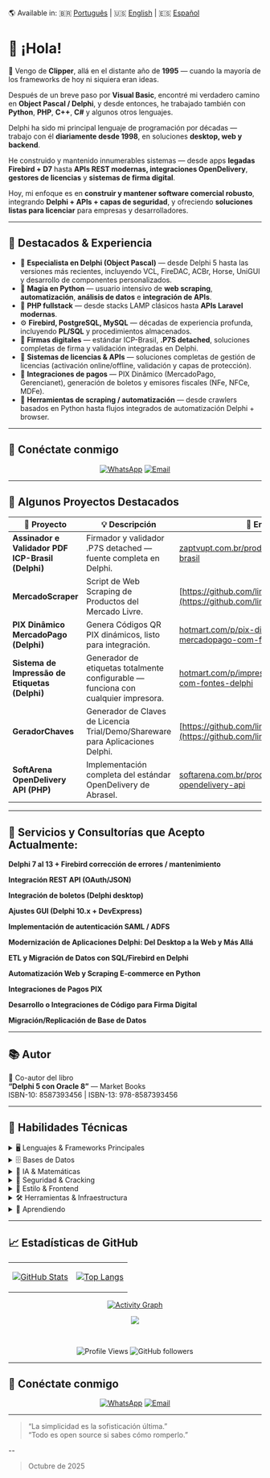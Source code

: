 🌎 Available in:
🇧🇷 [Português](README.md) | 🇺🇸 [English](README.en.md) | 🇪🇸 [Español](README.es.md)

# 👋 ¡Hola!

🔭 Vengo de **Clipper**, allá en el distante año de **1995** — cuando la mayoría de los frameworks de hoy ni siquiera eran ideas. 

Después de un breve paso por **Visual Basic**, encontré mi verdadero camino en **Object Pascal / Delphi**, y desde entonces, he trabajado también con **Python**, **PHP**, **C++**, **C#** y algunos otros lenguajes.  

Delphi ha sido mi principal lenguaje de programación por décadas — trabajo con él **diariamente desde 1998**, en soluciones **desktop, web y backend**.  

He construido y mantenido innumerables sistemas — desde apps **legadas Firebird + D7** hasta **APIs REST modernas, integraciones OpenDelivery**, **gestores de licencias** y **sistemas de firma digital**.

Hoy, mi enfoque es en **construir y mantener software comercial robusto**, integrando **Delphi + APIs + capas de seguridad**, y ofreciendo **soluciones listas para licenciar** para empresas y desarrolladores.

---

## 🧠 Destacados & Experiencia

- 🧩 **Especialista en Delphi (Object Pascal)** — desde Delphi 5 hasta las versiones más recientes, incluyendo VCL, FireDAC, ACBr, Horse, UniGUI y desarrollo de componentes personalizados.
- 🐍 **Magia en Python** — usuario intensivo de **web scraping**, **automatización**, **análisis de datos** e **integración de APIs**.
- 🐘 **PHP fullstack** — desde stacks LAMP clásicos hasta **APIs Laravel modernas**.
- ⚙️ **Firebird, PostgreSQL, MySQL** — décadas de experiencia profunda, incluyendo **PL/SQL** y procedimientos almacenados.
- 🔐 **Firmas digitales** — estándar ICP-Brasil, **.P7S detached**, soluciones completas de firma y validación integradas en Delphi.
- 💾 **Sistemas de licencias & APIs** — soluciones completas de gestión de licencias (activación online/offline, validación y capas de protección).
- 🧾 **Integraciones de pagos** — PIX Dinâmico (MercadoPago, Gerencianet), generación de boletos y emisores fiscales (NFe, NFCe, MDFe).
- 🧰 **Herramientas de scraping / automatización** — desde crawlers basados en Python hasta flujos integrados de automatización Delphi + browser.

---

## 🤝 Conéctate conmigo

<p align="center">
	<a href="https://wa.me/+5534999623545"><img src="https://img.shields.io/badge/WhatsApp-25D366?style=for-the-badge&logo=whatsapp&logoColor=white" alt="WhatsApp"/></a>
	<a href="mailto:linces@gmail.com"><img src="https://img.shields.io/badge/Email-linces@gmail.com-blue?style=for-the-badge&logo=gmail&logoColor=white" alt="Email"/></a>
</p>

---

## 💼 Algunos Proyectos Destacados

| 🧠 Proyecto | 💡 Descripción | 🔗 Enlace |
|-------------|----------------|--------|
| **Assinador e Validador PDF ICP-Brasil (Delphi)** | Firmador y validador .P7S detached — fuente completa en Delphi. | [zaptvupt.com.br/produto/assinador-icp-brasil](https://zaptvupt.com.br/produto/assinador-icp-brasil/) |
| **MercadoScraper** | Script de Web Scraping de Productos del Mercado Livre. | [https://github.com/linces/MercadoScraper](https://github.com/linces/MercadoScraper) |
| **PIX Dinâmico MercadoPago (Delphi)** | Genera Códigos QR PIX dinámicos, listo para integración. | [hotmart.com/p/pix-dinamico-mercadopago-com-fontes-delphi](https://hotmart.com/pt-br/marketplace/produtos/pix-dinamico-mercadopago-com-fontes-delphi/J93186709F) |
| **Sistema de Impressão de Etiquetas (Delphi)** | Generador de etiquetas totalmente configurable — funciona con cualquier impresora. | [hotmart.com/p/impressao-de-etiquetas-com-fontes-delphi](https://hotmart.com/pt-br/marketplace/produtos/impressao-de-etiquetas-com-fontes-delphi-geracao-100-configuravel-e-compativel-com-qualquer-impressora/P98171420E) |
| **GeradorChaves** | Generador de Claves de Licencia Trial/Demo/Shareware para Aplicaciones Delphi. | [https://github.com/linces/GeradorChaves](https://github.com/linces/GeradorChaves) |
| **SoftArena OpenDelivery API (PHP)** | Implementación completa del estándar OpenDelivery de Abrasel. | [softarena.com.br/produto/softarena-opendelivery-api](https://softarena.com.br/produto/softarena-opendelivery-api/) |

---

## 🔧 Servicios y Consultorías que Acepto Actualmente:

 **Delphi 7 al 13 + Firebird corrección de errores / mantenimiento**

 **Integración REST API (OAuth/JSON)** 

 **Integración de boletos (Delphi desktop)**

 **Ajustes GUI (Delphi 10.x + DevExpress)**

 **Implementación de autenticación SAML / ADFS**

 **Modernización de Aplicaciones Delphi: Del Desktop a la Web y Más Allá**

 **ETL y Migración de Datos con SQL/Firebird en Delphi**

 **Automatización Web y Scraping E-commerce en Python**

 **Integraciones de Pagos PIX**

 **Desarrollo o Integraciones de Código para Firma Digital**

 **Migración/Replicación de Base de Datos**

---

## 📚 Autor

📘 Co-autor del libro  
**“Delphi 5 con Oracle 8”** — Market Books  
ISBN-10: 8587393456 | ISBN-13: 978-8587393456

---

## 💼 Habilidades Técnicas

<details>
<summary>
🖥️ Lenguajes & Frameworks Principales
</summary>


![](https://img.shields.io/badge/Code-Delphi-informational?style=flat&logo=delphi&color=E34F26)
![](https://img.shields.io/badge/Code-Python-informational?style=flat&logo=python&color=3776AB)
![](https://img.shields.io/badge/Code-PHP-informational?style=flat&logo=php&color=777BB4)
![](https://img.shields.io/badge/Code-C++-informational?style=flat&logo=cplusplus&color=00599C)
![](https://img.shields.io/badge/Code-CSharp-informational?style=flat&logo=csharp&color=239120)
![](https://img.shields.io/badge/Framework-Laravel-informational?style=flat&logo=laravel&color=FF2D20)
![](https://img.shields.io/badge/Framework-UniGUI-informational?style=flat&color=blue)
![](https://img.shields.io/badge/Framework-Horse-informational?style=flat&color=gray)
![](https://img.shields.io/badge/Framework-ACBr-informational?style=flat&color=orange)
![](https://img.shields.io/badge/Code-Pascal-informational?style=flat&logo=Pascal&color=F7DF1E)
![](https://img.shields.io/badge/Code-JavaScript-informational?style=flat&logo=JavaScript&color=F7DF1E)
![](https://img.shields.io/badge/Code-TypeScript-informational?style=flat&logo=typescript&color=007ACC)
![](https://img.shields.io/badge/Code-Rust-informational?style=flat&logo=rust&color=000000)
![](https://img.shields.io/badge/Code-Go-informational?style=flat&logo=go&color=00ADD8)
![](https://img.shields.io/badge/Code-React-informational?style=flat&logo=react&color=61DAFB)
![](https://img.shields.io/badge/Code-NextJS-informational?style=flat&logo=next.js&color=000000)
![](https://img.shields.io/badge/Code-ReactNative-informational?style=flat&logo=reactnative&color=61DAFB)
![](https://img.shields.io/badge/Code-Vue-informational?style=flat&logo=vue.js&color=4FC08D)
![](https://img.shields.io/badge/Code-Svelte-informational?style=flat&logo=svelte&color=FF3E00)
![](https://img.shields.io/badge/Code-Redux-informational?style=flat&logo=Redux&color=764ABC)
![](https://img.shields.io/badge/Code-JQuery-informational?style=flat&logo=jquery&color=F7DF1E)
![](https://img.shields.io/badge/Code-HTML5-informational?style=flat&logo=HTML5&color=E34F26)
![](https://img.shields.io/badge/Code-Dart-informational?style=flat&logo=dart&color=61DAFB)
![](https://img.shields.io/badge/Code-Flutter-informational?style=flat&logo=flutter&color=61DAFB)
![](https://img.shields.io/badge/Code-Express-informational?style=express&logo=express&color=E34F26)
![](https://img.shields.io/badge/Code-FastAPI-informational?style=flat&logo=fastapi&color=009688)

</details>


<details>
<summary>
🗄️ Bases de Datos
</summary>

![](https://img.shields.io/badge/DB-Firebird-informational?style=flat&logo=firebirdsql&color=CC0000)
![](https://img.shields.io/badge/DB-PostgreSQL-informational?style=flat&logo=postgresql&color=336791)
![](https://img.shields.io/badge/DB-MySQL-informational?style=flat&logo=mysql&color=4479A1)
![](https://img.shields.io/badge/DB-Oracle-informational?style=flat&logo=oracle&color=F80000)
![](https://img.shields.io/badge/DB-SQLServer-informational?style=flat&logo=microsoftsqlserver&color=CC2927)
![](https://img.shields.io/badge/DB-SQLite-informational?style=flat&logo=sqlite&color=003B57)
![](https://img.shields.io/badge/Code-PostgreSQL-informational?style=flat&logo=PostgreSQL&color=336791)
![](https://img.shields.io/badge/Code-SQLite-informational?style=flat&logo=SQLite&color=003B57)
![](https://img.shields.io/badge/Code-Firebase-informational?style=flat&logo=Firebase&color=E34F26)
![](https://img.shields.io/badge/Code-MySQL-informational?style=flat&logo=MySQL&color=336791)
![](https://img.shields.io/badge/Code-Firebird-informational?style=flat&logo=firebirdsql&color=336791)
![](https://img.shields.io/badge/Code-SQLServer-informational?style=flat&logo=sql&color=61DAFB)
![](https://img.shields.io/badge/Code-ElasticSearch-informational?style=elasticsearch&logo=elasticsearch&color=005571)
![](https://img.shields.io/badge/Code-MongoDB-informational?style=flat&logo=mongodb&color=47A248)
![](https://img.shields.io/badge/Code-MariaDB-informational?style=mariadb&logo=mariadb&color=003545)
</details>


<details>
<summary>
🧠 IA & Matemáticas
</summary>

![](https://img.shields.io/badge/AI-OpenAI_API-informational?style=flat&logo=openai&color=412991)
![](https://img.shields.io/badge/AI-LangChain-informational?style=flat&color=7952B3)
![](https://img.shields.io/badge/AI-DeepLearning-informational?style=flat&color=FF4500)
![](https://img.shields.io/badge/Math-Numpy-informational?style=flat&logo=numpy&color=013243)
![](https://img.shields.io/badge/Math-Pandas-informational?style=flat&logo=pandas&color=150458)
![](https://img.shields.io/badge/Math-ScikitLearn-informational?style=flat&logo=scikitlearn&color=F7931E)
![](https://img.shields.io/badge/Code-OpenCV-informational?style=opencv&logo=opencv&color=5C3EE8)
![](https://img.shields.io/badge/Code-TensorFlow-informational?style=flat&logo=tensorflow&color=FF6F00)
![](https://img.shields.io/badge/AI-PyTorch-informational?style=flat&logo=pytorch&color=EE4C2C)
![](https://img.shields.io/badge/AI-ScikitLearn-informational?style=flat&logo=scikit-learn&color=F7931E)
![](https://img.shields.io/badge/Math-NumPy-informational?style=flat&logo=numpy&color=013243)
![](https://img.shields.io/badge/Math-Pandas-informational?style=flat&logo=pandas&color=150458)
![](https://img.shields.io/badge/Math-Matplotlib-informational?style=flat&logo=matplotlib&color=11557c)
</details>


<details>
<summary>
🔐 Seguridad & Cracking
</summary>

![](https://img.shields.io/badge/Security-ICP--Brasil-informational?style=flat&color=003B6F)
![](https://img.shields.io/badge/Security-Cryptography-informational?style=flat&color=008080)
![](https://img.shields.io/badge/Security-Hashing-informational?style=flat&color=555555)
![](https://img.shields.io/badge/Security-Auth/OAuth2-informational?style=flat&color=purple)
![](https://img.shields.io/badge/Security-License_Protection-informational?style=flat&color=green)
![](https://img.shields.io/badge/Security-Code_Obfuscation-informational?style=flat&color=gray)
![](https://img.shields.io/badge/Sec-Kali-informational?style=flat&logo=kalilinux&color=557C94)
![](https://img.shields.io/badge/Sec-Metasploit-informational?style=flat&logo=metasploit&color=2596CD)
![](https://img.shields.io/badge/Sec-Wireshark-informational?style=flat&logo=wireshark&color=1679A7)
![](https://img.shields.io/badge/Sec-BurpSuite-informational?style=flat&logo=burpsuite&color=FF6633)
![](https://img.shields.io/badge/Sec-ReverseEng-informational?style=flat&logo=reverbnation&color=E1306C)
![](https://img.shields.io/badge/Sec-WebScraping-informational?style=flat&logo=scrapy&color=60A839)
![](https://img.shields.io/badge/Sec-BeautifulSoup-informational?style=flat&logo=python&color=3776AB)
![](https://img.shields.io/badge/Sec-Selenium-informational?style=flat&logo=selenium&color=43B02A)
</details>


<details>
<summary>
🎨 Estilo & Frontend
</summary>

![](https://img.shields.io/badge/UI-VCL-informational?style=flat&color=007ACC)
![](https://img.shields.io/badge/UI-FMX-informational?style=flat&color=FF6F00)
![](https://img.shields.io/badge/UI-DevExpress-informational?style=flat&color=FFB400)
![](https://img.shields.io/badge/Frontend-HTML5-informational?style=flat&logo=html5&color=E34F26)
![](https://img.shields.io/badge/Frontend-CSS3-informational?style=flat&logo=css3&color=1572B6)
![](https://img.shields.io/badge/Frontend-JavaScript-informational?style=flat&logo=javascript&color=F7DF1E)
![](https://img.shields.io/badge/Frontend-Bootstrap-informational?style=flat&logo=bootstrap&color=7952B3)
![](https://img.shields.io/badge/Style-CSS3-informational?style=flat&logo=CSS3&color=1572B6)
![](https://img.shields.io/badge/Style-styled--components-informational?style=flat&logo=styled-components&color=DB7093)
![](https://img.shields.io/badge/Style-TailWind-informational?style=flat&logo=tailwind-css&color=1572B6)
![](https://img.shields.io/badge/Style-Materialize-informational?style=flat&logo=materialize-css&color=7952B3)
</details>


<details>
<summary>
🛠️ Herramientas & Infraestructura
</summary>

![](https://img.shields.io/badge/Tool-Docker-informational?style=flat&logo=docker&color=2496ED)
![](https://img.shields.io/badge/Tool-Git-informational?style=flat&logo=git&color=F05032)
![](https://img.shields.io/badge/Tool-GitHub_Actions-informational?style=flat&logo=githubactions&color=2088FF)
![](https://img.shields.io/badge/Tool-Postman-informational?style=flat&logo=postman&color=FF6C37)
![](https://img.shields.io/badge/Tool-VSCode-informational?style=flat&logo=visualstudiocode&color=007ACC)
![](https://img.shields.io/badge/Tool-RadStudio-informational?style=flat&logo=embarcadero&color=E62431)
![](https://img.shields.io/badge/Tool-OpenSSL-informational?style=flat&color=green)
![](https://img.shields.io/badge/Tool-Apache-informational?style=flat&logo=apache&color=D22128)
![](https://img.shields.io/badge/Tools-NPM-informational?style=flat&logo=NPM&color=CB3837)
![](https://img.shields.io/badge/Tools-Heroku-informational?style=flat&logo=Heroku&color=430098)
![](https://img.shields.io/badge/Tools-Netlify-informational?style=flat&logo=netlify&color=00C7B7)
![](https://img.shields.io/badge/Tools-Git-informational?style=flat&logo=Git&color=F05032)
![](https://img.shields.io/badge/Tools-GitHub-informational?style=flat&logo=GitHub&color=181717)
![](https://img.shields.io/badge/Tools-VirtualBox-informational?style=flat&logo=virtualbox&color=F05032)
![](https://img.shields.io/badge/Tools-VMWare-informational?style=flat&logo=vmware&color=181717)
![](https://img.shields.io/badge/Tools-Apache-informational?style=elasticsearch&logo=apache&color=red)
</details>


<details>
<summary>
🌱 Aprendiendo
</summary>

![](https://img.shields.io/badge/Learning-Dart/Flutter-informational?style=flat&logo=flutter&color=02569B)
![](https://img.shields.io/badge/Learning-Kubernetes-informational?style=flat&logo=kubernetes&color=326CE5)
![](https://img.shields.io/badge/Learning-React-informational?style=flat&logo=react&color=61DAFB)
![](https://img.shields.io/badge/Learning-Blockchain-informational?style=flat&color=gray)
![](https://img.shields.io/badge/Learning-AI_Agents-informational?style=flat&color=purple)
![](https://img.shields.io/badge/Learning-WebAssembly-informational?style=flat&logo=webassembly&color=654FF0)
![](https://img.shields.io/badge/Learning-GraphQL-informational?style=flat&logo=graphql&color=E10098)
![](https://img.shields.io/badge/Learning-Blockchain-informational?style=flat&logo=bitcoin&color=F7931A)
![](https://img.shields.io/badge/Learning-Solidity-informational?style=flat&logo=solidity&color=363636)
![](https://img.shields.io/badge/Learning-Quantum-informational?style=flat&logo=qiskit&color=6929C4)
![](https://img.shields.io/badge/Learning-EdgeComputing-informational?style=flat&logo=cloudflare&color=F38020)
![](https://img.shields.io/badge/Learning-Microservices-informational?style=flat&logo=istio&color=466BB0)
![](https://img.shields.io/badge/Learning-Serverless-informational?style=flat&logo=aws-lambda&color=FF9900)
</details>

---

## 📈 Estadísticas de GitHub

<div align="center">

<table>
<tr>
<td>

[![GitHub Stats](https://github-readme-stats.vercel.app/api?username=linces&show_icons=true&theme=radical&hide_border=true&count_private=true)](https://github.com/linces)

</td>
<td>

[![Top Langs](https://github-readme-stats.vercel.app/api/top-langs/?username=linces&layout=compact&theme=radical&hide_border=true&langs_count=8)](https://github.com/linces)

</td>
</tr>
</table>

[![Activity Graph](https://github-readme-activity-graph.vercel.app/graph?username=linces&theme=radical&hide_border=true&custom_title=Contribution%20Graph)](https://github.com/linces)

![](https://github-trophies.vercel.app/?username=linces&theme=radical&no-frame=true&no-bg=false&margin-w=4&column=4)

<br/>

![Profile Views](https://komarev.com/ghpvc/?username=linces&color=blueviolet&style=for-the-badge&label=Profile+Views)
![GitHub followers](https://img.shields.io/github/followers/linces?color=blueviolet&style=for-the-badge&logo=github&label=Followers)

</div>

---

## 🤝 Conéctate conmigo

<p align="center">
	<a href="https://wa.me/+5534999623545"><img src="https://img.shields.io/badge/WhatsApp-25D366?style=for-the-badge&logo=whatsapp&logoColor=white" alt="WhatsApp"/></a>
	<a href="mailto:linces@gmail.com"><img src="https://img.shields.io/badge/Email-linces@gmail.com-blue?style=for-the-badge&logo=gmail&logoColor=white" alt="Email"/></a>
</p>

---

> “La simplicidad es la sofisticación última.”  
> “Todo es open source si sabes cómo romperlo.”

--

> Octubre de 2025
